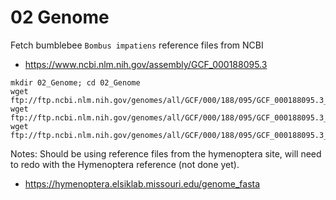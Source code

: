 # 02 Genome

Fetch bumblebee `Bombus impatiens` reference files from NCBI

* https://www.ncbi.nlm.nih.gov/assembly/GCF_000188095.3

```
mkdir 02_Genome; cd 02_Genome
wget ftp://ftp.ncbi.nlm.nih.gov/genomes/all/GCF/000/188/095/GCF_000188095.3_BIMP_2.2/GCF_000188095.3_BIMP_2.2_genomic.fna.gz
wget ftp://ftp.ncbi.nlm.nih.gov/genomes/all/GCF/000/188/095/GCF_000188095.3_BIMP_2.2/GCF_000188095.3_BIMP_2.2_rna.fna.gz
wget ftp://ftp.ncbi.nlm.nih.gov/genomes/all/GCF/000/188/095/GCF_000188095.3_BIMP_2.2/GCF_000188095.3_BIMP_2.2_genomic.gff.gz
```

Notes: Should be using reference files from the hymenoptera site, will need to redo with the Hymenoptera reference (not done yet).

* https://hymenoptera.elsiklab.missouri.edu/genome_fasta

<!-- commentted out to avoid confusion

but where are the gff and transcriptome files?

## Pull out the Uniprot IDS

```
cat GCF_000188095.3_BIMP_2.2_genomic.gff |awk -F'\t' '$3=="gene" {print $9}' |awk -F';' '{print $1,$2}'  > loc_to_uniprot.txt
```

```
less loc_to_uniprot.txt

ID=gene-LOC100740276 Dbxref=GeneID:100740276
ID=gene-LOC100740157 Dbxref=GeneID:100740157
ID=gene-LOC100742884 Dbxref=GeneID:100742884
ID=gene-LOC100740399 Dbxref=GeneID:100740399
ID=gene-LOC100740519 Dbxref=GeneID:100740519
ID=gene-LOC100743001 Dbxref=GeneID:100743001
ID=gene-LOC100740639 Dbxref=GeneID:100740639
....
```

Might need to switch to the hymenoptera site, found the gff

```
wget https://hymenoptera.elsiklab.missouri.edu/sites/hymenoptera.org/files/data/gff3/ogs/Bombus_impatiens_bimp_OGSv1.0_liftover_BIMP_2.2.gff3

less Bombus_impatiens_bimp_OGSv1.0_liftover_BIMP_2.2.gff3
```

Which list `BIMP` IDs

```
NT_179809.1	bimp_OGSv1.0	gene	94	591	1	-	.	ID=BIMP10001;Name=BIMP10001;score=1;source_info=Official Gene Set;
NT_179809.1	bimp_OGSv1.0	mRNA	94	591	1	-	.	ID=BIMP10001-RA;Name=BIMP10001-RA;Parent=BIMP10001;score=1;source_info=Official Gene Set;
NT_179809.1	bimp_OGSv1.0	exon	94	591	.	-	0	ID=exon1;Parent=BIMP10001-RA;source_info=Official Gene Set;
NT_179809.1	bimp_OGSv1.0	CDS	94	591	.	-	0	ID=cds1;Parent=BIMP10001-RA;source_info=Official Gene Set;
NT_178602.1	bimp_OGSv1.0	gene	651	764	0.999936	+	.	ID=BIMP10002;Name=BIMP10002;score=0.999936;source_info=Official Gene Set;
NT_178602.1	bimp_OGSv1.0	mRNA	651	764	0.999936	+	.	ID=BIMP10002-RA;Name=BIMP10002-RA;Parent=BIMP10002;score=0.999936;source_info=Official Gene Set;
...
```

-->
